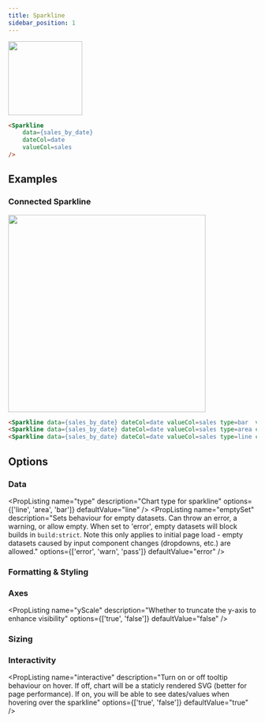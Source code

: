 ```yaml
---
title: Sparkline
sidebar_position: 1
---
```


<img src="/img/sparkline-basic.png" width="150"/>

```markdown
<Sparkline 
    data={sales_by_date} 
    dateCol=date 
    valueCol=sales 
/>
```

## Examples

### Connected Sparkline

<img src="/img/sparkline-connected.gif" width="400"/>

```html
<Sparkline data={sales_by_date} dateCol=date valueCol=sales type=bar  valueFmt=eur dateFmt=mmm connectGroup=mysparkline/>
<Sparkline data={sales_by_date} dateCol=date valueCol=sales type=area color=maroon valueFmt=eur dateFmt=mmm connectGroup=mysparkline/>
<Sparkline data={sales_by_date} dateCol=date valueCol=sales type=line color=purple valueFmt=eur dateFmt=mmm connectGroup=mysparkline/>
```

## Options

### Data

<PropListing
    name="data"
    description="Query name, wrapped in curly braces"
    required
    options="query name"
/>
<PropListing
    name="dateCol"
    description="Categorical column to use for the x-axis"
    required
    options="column name"
/>
<PropListing
    name="valueCol"
    description="Numeric column to use for the y-axis"
    required
    options="column name"
/>
<PropListing
    name="type"
    description="Chart type for sparkline"
    options={['line', 'area', 'bar']}
    defaultValue="line"
/>
<PropListing
    name="emptySet"
    description="Sets behaviour for empty datasets. Can throw an error, a warning, or allow empty. When set to 'error', empty datasets will block builds in `build:strict`. Note this only applies to initial page load - empty datasets caused by input component changes (dropdowns, etc.) are allowed."
    options={['error', 'warn', 'pass']}
    defaultValue="error"
/>
<PropListing
    name="emptyMessage"
    description="Text to display when an empty dataset is received - only applies when `emptySet` is 'warn' or 'pass', or when the empty dataset is a result of an input component change (dropdowns, etc.)."
    options="string"
    defaultValue="No records"
/>

### Formatting & Styling

<PropListing
    name="color"
    description="Color to use for the visualization. For area sparklines, choose the color for the line and the area color will be automatically appplied in a lighter shade."
    options="CSS name | hexademical | RGB | HSL"
/>
<PropListing
    name="valueFmt"
    description="Format to use for value column (<a class=markdown href='/core-concepts/formatting'>see available formats<a/>)"
    options="Excel-style format | built-in format name | custom format name"
/>
<PropListing
    name="dateFmt"
    description="Format to use for date column (<a class=markdown href='/core-concepts/formatting'>see available formats<a/>)"
    options="Excel-style format | built-in format name | custom format name"
/>

### Axes

<PropListing
    name="yScale"
    description="Whether to truncate the y-axis to enhance visibility"
    options={['true', 'false']}
    defaultValue="false"
/>

### Sizing

<PropListing
    name="height"
    description="Height of sparkline in pixels"
    options="number"
    defaultValue="15"
/>
<PropListing
    name="width"
    description="Width of sparkline in pixels"
    options="number"
    defaultValue="50"
/>

### Interactivity

<PropListing
    name="interactive"
    description="Turn on or off tooltip behaviour on hover. If off, chart will be a staticly rendered SVG (better for page performance). If on, you will be able to see dates/values when hovering over the sparkline"
    options={['true', 'false']}
    defaultValue="true"
/>
<PropListing
    name="connectGroup"
    description="Group name to connect this sparkline to other charts for synchronized tooltip hovering. Charts with the same `connectGroup` name will become connected"
    options="string"
/>


